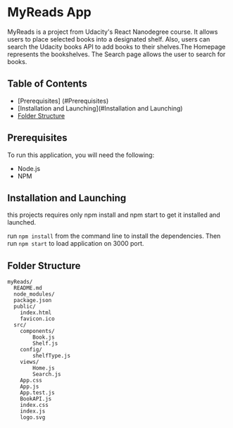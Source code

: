 # MyReads App

MyReads is a project from Udacity's React Nanodegree course. It allows users to place selected books into a designated shelf. Also, users can search the Udacity books API to add books to their shelves.The Homepage represents the bookshelves. The Search page allows the user to search for books.

## Table of Contents

- [Prerequisites] (#Prerequisites)
- [Installation and Launching](#Installation and Launching)
- [Folder Structure](#folder-structure)


## Prerequisites

To run this application, you will need the following:

* Node.js
* NPM

## Installation and Launching

this projects requires only npm install and npm start to get it installed and launched.

run `npm install` from the command line to install the dependencies.
Then run `npm start` to load application on 3000 port.


## Folder Structure

```
myReads/
  README.md
  node_modules/
  package.json
  public/
    index.html
    favicon.ico
  src/
    components/
        Book.js
        Shelf.js
    config/
        shelfType.js
    views/
        Home.js
        Search.js
    App.css
    App.js
    App.test.js
    BookAPI.js
    index.css
    index.js
    logo.svg
```
